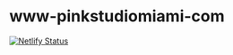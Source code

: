 # www-pinkstudiomiami-com
[![Netlify Status](https://api.netlify.com/api/v1/badges/e1bd7071-7ed8-4394-950e-e985e643e7ec/deploy-status)](https://app.netlify.com/sites/www-pinkstudiomiami-com/deploys)

